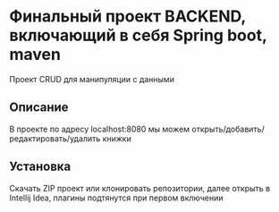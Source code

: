 # Финальный проект BACKEND, включающий в себя Spring boot, maven
Проект CRUD для манипуляции с данными

## Описание
В проекте по адресу localhost:8080 мы можем открыть/добавить/редактировать/удалить книжки

## Установка
Скачать ZIP проект или клонировать репозитории, далее открыть в Intellij Idea, плагины подтянутся при первом включении



